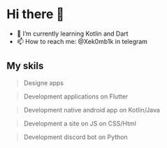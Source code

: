 # Hi there 👋

<!--
**Xek0mb1k/Xek0mb1k** is a ✨ _special_ ✨ repository because its `README.md` (this file) appears on your GitHub profile.

Here are some ideas to get you started:
Worked width:
> 1
> 2
> 3
To do: creating a normal GitHub profile

https://www.youtube.com/watch?v=G-EGDH50hGE
https://www.youtube.com/watch?v=KhGWbt1dAKQ

-->

- 🌱 I’m currently learning Kotlin and Dart
- 📫 How to reach me: @Xek0mb1k in telegram

## My skils
> Designe apps

> Development applications on Flutter

> Development native android app on Kotlin/Java

> Development a site on JS on CSS/Html

> Development discord bot on Python
